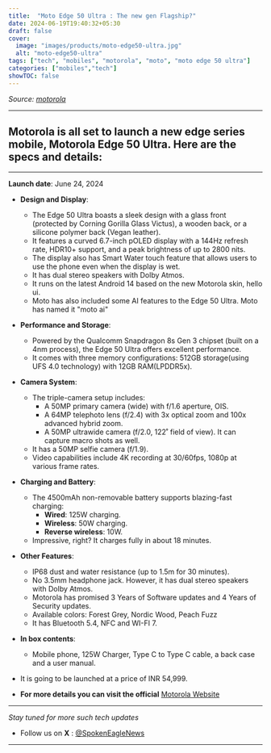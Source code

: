 ```yaml
---
title:  "Moto Edge 50 Ultra : The new gen Flagship?"
date: 2024-06-19T19:40:32+05:30
draft: false
cover:
  image: "images/products/moto-edge50-ultra.jpg"
  alt: "moto-edge50-ultra"
tags: ["tech", "mobiles", "motorola", "moto", "moto edge 50 ultra"]
categories: ["mobiles","tech"]
showTOC: false
---
```

_Source: [motorola](https://www.motorola.in/)_

---

## Motorola is all set to launch a new edge series mobile, Motorola Edge 50 Ultra. Here are the specs and details:

---

**Launch date**: June 24, 2024

- **Design and Display**:
    - The Edge 50 Ultra boasts a sleek design with a glass front (protected by Corning Gorilla Glass Victus), a wooden back, or a silicone polymer back (Vegan leather).
    - It features a curved 6.7-inch pOLED display with a 144Hz refresh rate, HDR10+ support, and a peak brightness of up to 2800 nits.
    - The display also has Smart Water touch feature that allows users to use the phone even when the display is wet.
    - It has dual stereo speakers with Dolby Atmos.
    - It runs on the latest Android 14 based on the new Motorola skin, hello ui.
    - Moto has also included some AI features to the Edge 50 Ultra. Moto has named it "moto ai"

- **Performance and Storage**:
    - Powered by the Qualcomm Snapdragon 8s Gen 3 chipset (built on a 4nm process), the Edge 50 Ultra offers excellent performance.
    - It comes with three memory configurations: 512GB storage(using UFS 4.0 technology) with 12GB RAM(LPDDR5x).

- **Camera System**:
    - The triple-camera setup includes:
        - A 50MP primary camera (wide) with f/1.6 aperture, OIS.
        - A 64MP telephoto lens (f/2.4) with 3x optical zoom and 100x advanced hybrid zoom.
        - A 50MP ultrawide camera (f/2.0, 122˚ field of view). It can capture macro shots as well.
    - It has a 50MP  selfie camera (f/1.9).
    - Video capabilities include 4K recording at 30/60fps, 1080p at various frame rates.

- **Charging and Battery**:
    - The 4500mAh non-removable battery supports blazing-fast charging:
        - **Wired**: 125W charging.
        - **Wireless**: 50W charging.
        - **Reverse wireless**: 10W.
    - Impressive, right? It charges fully in about 18 minutes.

- **Other Features**:
    - IP68 dust and water resistance (up to 1.5m for 30 minutes).
    - No 3.5mm headphone jack. However, it has dual stereo speakers with Dolby Atmos.
    - Motorola has promised 3 Years of Software updates and 4 Years of Security updates.
    - Available colors: Forest Grey, Nordic Wood, Peach Fuzz
    - It has Bluetooth 5.4, NFC and WI-FI 7.

- **In box contents**:
    - Mobile phone, 125W Charger, Type C to Type C cable, a back case and a user manual.

- It is going to be launched at a price of INR 54,999.
- **For more details you can visit the official** [Motorola Website](https://www.motorola.in/)
---

_Stay tuned for more such tech updates_
- Follow us on **X** : [@SpokenEagleNews](https://x.com/SpokenEagleNews?t=YP2NMSxVIYUbD9VoQukz8g&s=08)

---